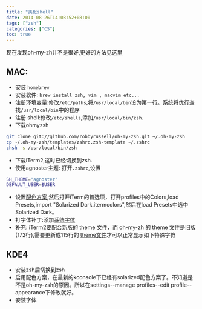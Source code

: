 ```yaml
---
title: "美化shell"
date: 2014-08-26T14:08:52+08:00
tags: ["zsh"]
categories: ["CS"]
toc: true
---
```


现在发现oh-my-zh并不是很好,更好的方法见[这里](http://mlyixi.byethost32.com/blog/?p=135)

## MAC:

* 安装 `homebrew`
* 安装软件: `brew install zsh, vim , macvim etc...`
* 注册环境变量:修改`/etc/paths`,将`/usr/local/bin`设为第一行。系统将优行查找`/usr/local/bin`中的程序
* 注册 shell:修改`/etc/shells`,添加`/usr/local/bin/zsh`.
* 下载ohmyzsh


```bash
git clone git://github.com/robbyrussell/oh-my-zsh.git ~/.oh-my-zsh
cp ~/.oh-my-zsh/templates/zshrc.zsh-template ~/.zshrc
chsh -s /usr/local/bin/zsh
```
* 下载iTerm2,这时已经切换到zsh.
* 使用agnoster主题: 打开`.zshrc`,设置


```bash
SH_THEME="agnoster"
DEFAULT_USER=$USER
```
* 设置[配色方案](http://ethanschoonover.com/solarized),然后打开iTerm的首选项，打开profiles中的Colors,load Presets,import "Solarized Dark.itermcolors",然后在load Presets中选中Solarized Dark。
* 打字体补丁:添加[系统字体](https://gist.github.com/qrush/1595572)
* 补充: iTerm2要配合新版的 theme 文件，而 oh-my-zh 的 theme 文件是旧版(172行),需要更新成115行的 [theme文件](https://gist.github.com/ashebanow/9a02751a82058efaf0d8/)才可以正常显示如下特殊字符

## KDE4
* 安装zsh后切换到zsh
* 启用配色方案，在最新的kconsole下已经有solarized配色方案了。不知道是不是oh-my-zsh的原因。所以在settings--manage profiles--edit profile--appearance下修改就好。
* 安装字体